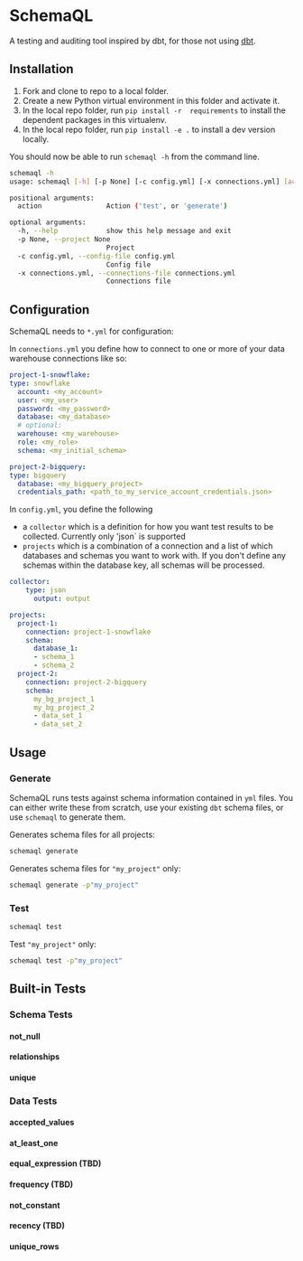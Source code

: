 # SchemaQL

A testing and auditing tool inspired by dbt, for those not using [dbt](https://www.getdbt.com).

## Installation
1. Fork and clone to repo to a local folder.
2. Create a new Python virtual environment in this folder and activate it.
3. In the local repo folder, run `pip install -r  requirements` to install the dependent packages in this virtualenv.
4. In the local repo folder, run `pip install -e .` to install a dev version locally.

You should now be able to run `schemaql -h` from the command line.

```bash
schemaql -h
usage: schemaql [-h] [-p None] [-c config.yml] [-x connections.yml] [action]

positional arguments:
  action                Action ('test', or 'generate')

optional arguments:
  -h, --help            show this help message and exit
  -p None, --project None
                        Project
  -c config.yml, --config-file config.yml
                        Config file
  -x connections.yml, --connections-file connections.yml
                        Connections file
```

## Configuration

SchemaQL needs to `*.yml` for configuration:

In `connections.yml` you define how to connect to one or more of your data warehouse connections like so:

```yaml
project-1-snowflake:
type: snowflake
  account: <my_account>
  user: <my_user>
  password: <my_password>
  database: <my_database>
  # optional:
  warehouse: <my_warehouse>
  role: <my_role>
  schema: <my_initial_schema>

project-2-bigquery:
type: bigquery
  database: <my_bigquery_project>
  credentials_path: <path_to_my_service_account_credentials.json>
```

In `config.yml`, you define the following
- a `collector` which is a definition for how you want test results to be collected. Currently only 'json` is supported
- `projects` which is a combination of a connection and a list of which databases and schemas you want to work with. If you don't define any schemas within the database key, all schemas will be processed.

```yaml
collector:
    type: json
      output: output 

projects:
  project-1:
    connection: project-1-snowflake
    schema:
      database_1:
      - schema_1
      - schema_2
  project-2:
    connection: project-2-bigquery
    schema:
      my_bg_project_1
      my_bg_project_2
      - data_set_1
      - data_set_2
```

## Usage

### Generate

SchemaQL runs tests against schema information contained in `yml` files. You can either write these from scratch, use your existing `dbt` schema files, or use `schemaql` to generate them. 

Generates schema files for all projects:
```bash
schemaql generate
```

Generates schema files for `"my_project"` only:
```bash
schemaql generate -p"my_project"
```

### Test

```bash
schemaql test
```

Test `"my_project"` only:
```bash
schemaql test -p"my_project"
```

## Built-in Tests

### Schema Tests
#### not_null
#### relationships
#### unique

### Data Tests
#### accepted_values
#### at_least_one
#### equal_expression (TBD)
#### frequency (TBD)
#### not_constant
#### recency (TBD)
#### unique_rows
